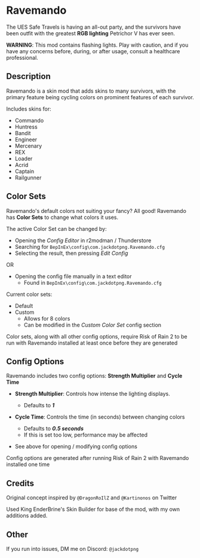 # Ravemando
The UES Safe Travels is having an all-out party, and the survivors have been outfit with the greatest **RGB lighting** Petrichor V has ever seen.

**WARNING**: This mod contains flashing lights. Play with caution, and if you have any concerns before, during, or after usage, consult a healthcare professional.

## Description
Ravemando is a skin mod that adds skins to many survivors, with the primary feature being cycling colors on prominent features of each survivor.

Includes skins for:
- Commando
- Huntress
- Bandit
- Engineer
- Mercenary
- REX
- Loader
- Acrid
- Captain
- Railgunner

## Color Sets
Ravemando's default colors not suiting your fancy? All good! Ravemando has **Color Sets** to change what colors it uses.

The active Color Set can be changed by:
* Opening the *Config Editor* in r2modman / Thunderstore
* Searching for `BepInEx\config\com.jackdotpng.Ravemando.cfg`
* Selecting the result, then pressing *Edit Config*

OR

* Opening the config file manually in a text editor
    * Found in `BepInEx\config\com.jackdotpng.Ravemando.cfg`

Current color sets:
- Default
- Custom
    - Allows for 8 colors
    - Can be modified in the *Custom Color Set* config section

Color sets, along with all other config options, require Risk of Rain 2 to be run with Ravemando installed at least once before they are generated

## Config Options
Ravemando includes two config options: **Strength Multiplier** and **Cycle Time**

- **Strength Multiplier**: Controls how intense the lighting displays.
    - Defaults to ***1***
- **Cycle Time**: Controls the time (in seconds) between changing colors
    - Defaults to ***0.5 seconds***
    - If this is set too low, performance may be affected

- See above for opening / modifying config options

Config options are generated after running Risk of Rain 2 with Ravemando installed one time

## Credits
Original concept inspired by `@DragonRoIlZ` and `@Kartinonos` on Twitter

Used King EnderBrine's Skin Builder for base of the mod, with my own additions added.

## Other
If you run into issues, DM me on Discord: `@jackdotpng`
